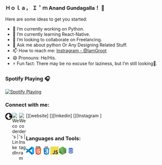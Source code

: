 ### Ｈｏｌａ， Ｉ＇ｍ Anand Gundagalla！ 👋

Here are some ideas to get you started:

- 🔭 I’m currently working on Python.
- 🌱 I’m currently learning React-Native.
- 👯 I’m looking to collaborate on Freelancing.
- 💬 Ask me about python Or Any Designing Related Stuff.
- 📫 How to reach me: [Instragram - @IamGroot](https://www.instagram.com/i__am__groot____/)                            
- 😄 Pronouns: He/His.
- ⚡ Fun fact: There may be no excuse for laziness, but I’m still looking👀.

### Spotify Playing 🎧

[<img src="https://now-playing-codestackr.vercel.app/api/spotify-playing" alt="Spotify Playing" width="350" />](https://open.spotify.com/album/5gASTUDl3S2qgAF10JlwTc)

### Connect with me:

[<img align="left" alt="Wecoder's.com" width="22px" src="https://raw.githubusercontent.com/iconic/open-iconic/master/svg/globe.svg" />][website]
[<img align="left" alt="Wecoder's | LinkedIn" width="22px" src="https://cdn.jsdelivr.net/npm/simple-icons@v3/icons/linkedin.svg" />][linkedin]
[<img align="left" alt="Wecoder's | Instagram" width="22px" src="https://cdn.jsdelivr.net/npm/simple-icons@v3/icons/instagram.svg" />][Instagram ]

<br />

### Languages and Tools:

<img align="left" alt="Visual Studio Code" width="26px" src="https://raw.githubusercontent.com/github/explore/80688e429a7d4ef2fca1e82350fe8e3517d3494d/topics/visual-studio-code/visual-studio-code.png" />
<img align="left" alt="HTML5" width="26px" src="https://raw.githubusercontent.com/github/explore/80688e429a7d4ef2fca1e82350fe8e3517d3494d/topics/html/html.png" />
<img align="left" alt="CSS3" width="26px" src="https://raw.githubusercontent.com/github/explore/80688e429a7d4ef2fca1e82350fe8e3517d3494d/topics/css/css.png" />
<mg align="left" alt="Sass" width="26px" src="https://raw.githubusercontent.com/github/explore/80688e429a7d4ef2fca1e82350fe8e3517d3494d/topics/sass/sass.png" />
<img align="left" alt="JavaScript" width="26px" src="https://raw.githubusercontent.com/github/explore/80688e429a7d4ef2fca1e82350fe8e3517d3494d/topics/javascript/javascript.png" />

<img align="left" alt="Node.js" width="26px" src="https://raw.githubusercontent.com/github/explore/80688e429a7d4ef2fca1e82350fe8e3517d3494d/topics/nodejs/nodejs.png" />

<img align="left" alt="SQL" width="26px" src="https://raw.githubusercontent.com/github/explore/80688e429a7d4ef2fca1e82350fe8e3517d3494d/topics/sql/sql.png" />
<img align="left" alt="MySQL" width="26px" src="https://raw.githubusercontent.com/github/explore/ 
